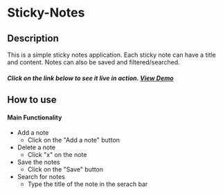 # Sticky-Notes
## Description
This is a simple sticky notes application. Each sticky note can have a title and content. Notes can also be saved and filtered/searched.

##### Click on the link below to see it live in action. [View Demo](http://htmlpreview.github.com/?https://github.com/swathisatish/Sticky-Notes/blob/master/sticky.html)

## How to use
#### Main Functionality
- Add a note
  - Click on the "Add a note" button
- Delete a note
  - Click "x" on the note
- Save the notes
  - Click on the "Save" button
- Search for notes
  - Type the title of the note in the serach bar

